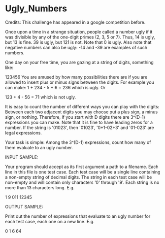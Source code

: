 # Ugly_Numbers

Credits: This challenge has appeared in a google competition before.


Once upon a time in a strange situation, people called a number ugly if it was divisible by any of the one-digit primes (2, 3, 5 or 7). Thus, 14 is ugly, but 13 is fine. 39 is ugly, but 121 is not. Note that 0 is ugly. Also note that negative numbers can also be ugly: -14 and -39 are examples of such numbers.

One day on your free time, you are gazing at a string of digits, something like:

123456
You are amused by how many possibilities there are if you are allowed to insert plus or minus signs between the digits. For example you can make: 
1 + 234 - 5 + 6 = 236
which is ugly. Or

123 + 4 - 56 = 71
which is not ugly. 

It is easy to count the number of different ways you can play with the digits: Between each two adjacent digits you may choose put a plus sign, a minus sign, or nothing. Therefore, if you start with D digits there are 3^(D-1) expressions you can make. Note that it is fine to have leading zeros for a number. If the string is '01023', then '01023', '0+1-02+3' and '01-023' are legal expressions. 

Your task is simple: Among the 3^(D-1) expressions, count how many of them evaluate to an ugly number.

INPUT SAMPLE:

Your program should accept as its first argument a path to a filename. Each line in this file is one test case. Each test case will be a single line containing a non-empty string of decimal digits. The string in each test case will be non-empty and will contain only characters '0' through '9'. Each string is no more than 13 characters long. E.g.

1
9
011
12345


OUTPUT SAMPLE:

Print out the number of expressions that evaluate to an ugly number for each test case, each one on a new line. E.g.

0
1
6
64
